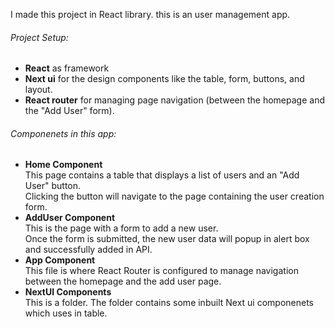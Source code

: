 I made this project in React library. this is an user management app.<br/>
<h6>Project Setup:</h6>
<ul>
  <li><b>React</b> as framework</li>
  <li><b>Next ui</b> for the design components like the table, form, buttons, and layout.</li>
  <li><b>React router</b> for managing page navigation (between the homepage and the "Add User" form).</li>
</ul>
<h6>Componenets in this app:</h6>
<ul>
  <li><b>Home Component</b></li>
  This page contains a table that displays a list of users and an "Add User" button.<br/>
  Clicking the button will navigate to the page containing the user creation form.
  <li><b>AddUser Component</b></li>
  This is the page with a form to add a new user.<br/>
  Once the form is submitted, the new user data will popup in alert box and successfully added in API.
  <li><b>App Component</b></li>
  This file is where React Router is configured to manage navigation between the homepage and the add user page.
  <li><b>NextUI Components</b></li>
  This is a folder. The folder contains some inbuilt Next ui componenets which uses in table.
</ul>
